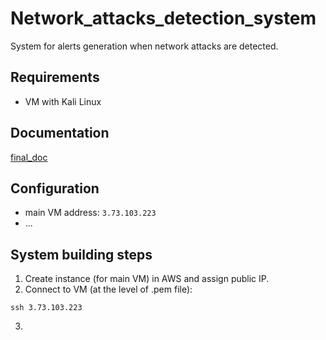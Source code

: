 # Network_attacks_detection_system
System for alerts generation when network attacks are detected.

## Requirements
- VM with Kali Linux

## Documentation
[final_doc](https://demo.hedgedoc.org/wWOoHAO3StmwlTl-1lvZyw)

## Configuration
- main VM address: `3.73.103.223`
- ...

## System building steps
1. Create instance (for main VM) in AWS and assign public IP.
2. Connect to VM (at the level of .pem file):
```
ssh 3.73.103.223
```
3.
